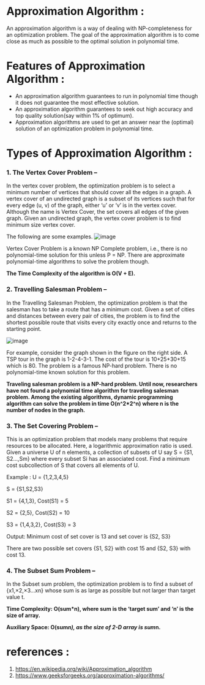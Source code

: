 # Approximation Algorithm :

An approximation algorithm is a way of dealing with NP-completeness for an optimization problem. 
The goal of the approximation algorithm is to come close as much as possible to the optimal solution in polynomial time.

# Features of Approximation Algorithm :

* An approximation algorithm guarantees to run in polynomial time though it does not guarantee the most effective solution.
* An approximation algorithm guarantees to seek out high accuracy and top quality solution(say within 1% of optimum).
* Approximation algorithms are used to get an answer near the (optimal) solution of an optimization problem in polynomial time.

# Types of Approximation Algorithm :

### 1. The Vertex Cover Problem –
<p> In the vertex cover problem, the optimization problem is to select a minimum number of vertices that should cover all the edges in a graph.
A vertex cover of an undirected graph is a subset of its vertices such that for every edge (u, v) of the graph, either ‘u’ or ‘v’ is in the vertex cover.
Although the name is Vertex Cover, the set covers all edges of the given graph. Given an undirected graph, the vertex cover problem is to find minimum size vertex cover. </p>

The following are some examples. 
  ![image](https://user-images.githubusercontent.com/66105257/139701602-2c939ed4-a96d-461f-9a18-3a8852eeecac.png)

Vertex Cover Problem is a known NP Complete problem, i.e., there is no polynomial-time solution for this unless P = NP.
There are approximate polynomial-time algorithms to solve the problem though. 

<b> The Time Complexity of the algorithm is O(V + E). </b>
 
### 2. Travelling Salesman Problem –

<p>In the Travelling Salesman Problem, the optimization problem is that the salesman has to take a route that has a minimum cost. Given a set of cities and distances between every pair of cities, the problem is to find the shortest possible route that visits every city exactly once and returns to the starting point. </p>

![image](https://user-images.githubusercontent.com/66105257/139702620-4e58e5f3-2247-479c-9cbd-c441f6467317.png)
 
For example, consider the graph shown in the figure on the right side. A TSP tour in the graph is 1-2-4-3-1. The cost of the tour is 10+25+30+15 which is 80.
The problem is a famous NP-hard problem. There is no polynomial-time known solution for this problem. 

<b>Traveling salesman problem is a NP-hard problem. Until now, researchers have not found a polynomial time algorithm for traveling salesman problem. Among the existing algorithms, dynamic programming algorithm can solve the problem in time O(n^2*2^n) where n is the number of nodes in the graph. </b>

 
### 3. The Set Covering Problem – 

<p>This is an optimization problem that models many problems that require resources to be allocated. Here, a logarithmic approximation ratio is used.
  Given a universe U of n elements, a collection of subsets of U say S = {S1, S2…,Sm} where every subset Si has an associated cost. Find a minimum cost subcollection of S that covers all elements of U.

</p>
<p>Example :  U = {1,2,3,4,5}
   
  S = {S1,S2,S3}
   
  S1 = {4,1,3},    Cost(S1) = 5
  
  S2 = {2,5},      Cost(S2) = 10
  
  S3 = {1,4,3,2},  Cost(S3) = 3

Output: Minimum cost of set cover is 13 and  set cover is {S2, S3}

There are two possible set covers {S1, S2} with cost 15 and {S2, S3} with cost 13.</p>
 
### 4. The Subset Sum Problem – 

<p>In the Subset sum problem, the optimization problem is to find a subset of {x1,×2,×3…xn} whose sum is as large as possible but not larger than target value t.</p>

<b> 
Time Complexity: O(sum*n), where sum is the ‘target sum’ and ‘n’ is the size of array.
  
Auxiliary Space: O(sum*n), as the size of 2-D array is sum*n.
 
</b>


# references :

1. https://en.wikipedia.org/wiki/Approximation_algorithm
2. https://www.geeksforgeeks.org/approximation-algorithms/
